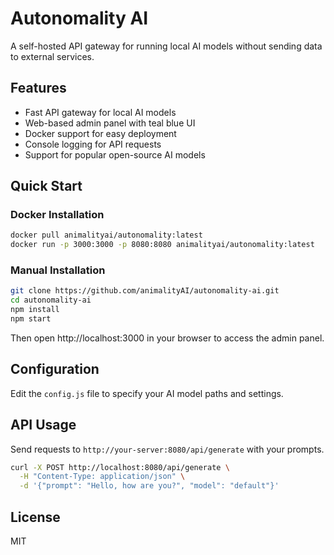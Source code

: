 # Autonomality AI

A self-hosted API gateway for running local AI models without sending data to external services.

## Features

- Fast API gateway for local AI models
- Web-based admin panel with teal blue UI
- Docker support for easy deployment
- Console logging for API requests
- Support for popular open-source AI models

## Quick Start

### Docker Installation

```bash
docker pull animalityai/autonomality:latest
docker run -p 3000:3000 -p 8080:8080 animalityai/autonomality:latest
```

### Manual Installation

```bash
git clone https://github.com/animalityAI/autonomality-ai.git
cd autonomality-ai
npm install
npm start
```

Then open http://localhost:3000 in your browser to access the admin panel.

## Configuration

Edit the `config.js` file to specify your AI model paths and settings.

## API Usage

Send requests to `http://your-server:8080/api/generate` with your prompts.

```bash
curl -X POST http://localhost:8080/api/generate \
  -H "Content-Type: application/json" \
  -d '{"prompt": "Hello, how are you?", "model": "default"}'
```

## License

MIT